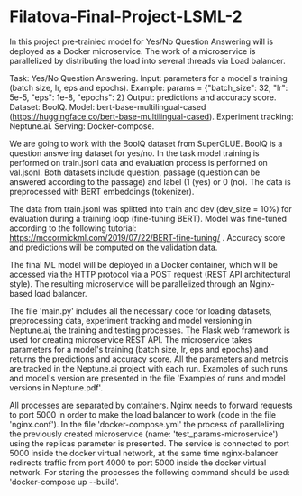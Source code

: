 # Filatova-Final-Project-LSML-2

In this project pre-trainied model for Yes/No Question Answering will is deployed as a Docker microservice. The work of a microservice is parallelized by distributing the load into several threads via Load balancer.

Task: Yes/No Question Answering.
Input: parameters for a model's training (batch size, lr, eps and epochs). Example: params = {"batch_size": 32, "lr": 5e-5, "eps": 1e-8, "epochs": 2}
Output: predictions and accuracy score. 
Dataset: BoolQ. 
Model: bert-base-multilingual-cased (https://huggingface.co/bert-base-multilingual-cased). 
Experiment tracking: Neptune.ai.
Serving: Docker-compose. 

We are going to work with the BoolQ dataset from SuperGLUE. BoolQ is a question answering dataset for yes/no. In the task model training is performed on train.jsonl data and evaluation process is performed on val.jsonl. Both datasets include question, passage (question can be answered according to the passage) and label (1 (yes) or 0 (no). The data is preprocessed with BERT embeddings (tokenizer).

The data from train.jsonl was splitted into train and dev (dev_size = 10%) for evaluation during a training loop (fine-tuning BERT). Model was fine-tuned according to the following tutorial: https://mccormickml.com/2019/07/22/BERT-fine-tuning/ . Accuracy score and predictions will be computed on the validation data. 


The final ML model will be deployed in a Docker container, which will be accessed via the HTTP protocol via a POST request (REST API architectural style). The resulting microservice will be parallelized through an Nginx-based load balancer.

The file 'main.py' includes all the necessary code for loading datasets, preprocessing data, experiment tracking and model versioning in Neptune.ai, the training and testing processes. The Flask web framework is used for creating microservice REST API. The microservice takes parameters for a model's training (batch size, lr, eps and epochs) and returns the predictions and accuracy score. All the parameters and metrcis are tracked in the Neptune.ai project with each run. Examples of such runs and model's version are presented in the file 'Examples of runs and model versions in Neptune.pdf'. 

All processes are separated by containers. Nginx needs to forward requests to port 5000 in order to make the load balancer to work (code in the file 'nginx.conf'). In the file 'docker-compose.yml' the process of parallelizing the previously created microservice (name: 'test_params-microservice') using the replicas parameter is presented. The service is connected to port 5000 inside the docker virtual network, at the same time nginx-balancer redirects traffic from port 4000 to port 5000 inside the docker virtual network. For staring the processes the following command should be used: 'docker-compose up --build'. 
